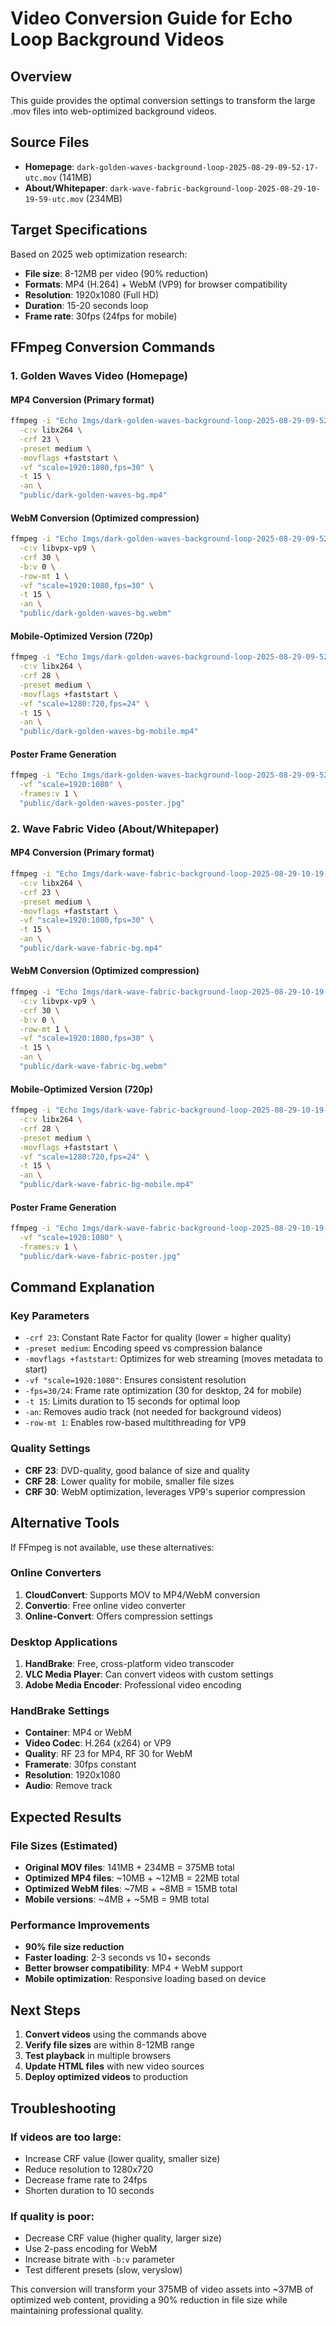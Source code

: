 # Video Conversion Guide for Echo Loop Background Videos

## Overview
This guide provides the optimal conversion settings to transform the large .mov files into web-optimized background videos.

## Source Files
- **Homepage**: `dark-golden-waves-background-loop-2025-08-29-09-52-17-utc.mov` (141MB)
- **About/Whitepaper**: `dark-wave-fabric-background-loop-2025-08-29-10-19-59-utc.mov` (234MB)

## Target Specifications
Based on 2025 web optimization research:
- **File size**: 8-12MB per video (90% reduction)
- **Formats**: MP4 (H.264) + WebM (VP9) for browser compatibility
- **Resolution**: 1920x1080 (Full HD)
- **Duration**: 15-20 seconds loop
- **Frame rate**: 30fps (24fps for mobile)

## FFmpeg Conversion Commands

### 1. Golden Waves Video (Homepage)

#### MP4 Conversion (Primary format)
```bash
ffmpeg -i "Echo Imgs/dark-golden-waves-background-loop-2025-08-29-09-52-17-utc.mov" \
  -c:v libx264 \
  -crf 23 \
  -preset medium \
  -movflags +faststart \
  -vf "scale=1920:1080,fps=30" \
  -t 15 \
  -an \
  "public/dark-golden-waves-bg.mp4"
```

#### WebM Conversion (Optimized compression)
```bash
ffmpeg -i "Echo Imgs/dark-golden-waves-background-loop-2025-08-29-09-52-17-utc.mov" \
  -c:v libvpx-vp9 \
  -crf 30 \
  -b:v 0 \
  -row-mt 1 \
  -vf "scale=1920:1080,fps=30" \
  -t 15 \
  -an \
  "public/dark-golden-waves-bg.webm"
```

#### Mobile-Optimized Version (720p)
```bash
ffmpeg -i "Echo Imgs/dark-golden-waves-background-loop-2025-08-29-09-52-17-utc.mov" \
  -c:v libx264 \
  -crf 28 \
  -preset medium \
  -movflags +faststart \
  -vf "scale=1280:720,fps=24" \
  -t 15 \
  -an \
  "public/dark-golden-waves-bg-mobile.mp4"
```

#### Poster Frame Generation
```bash
ffmpeg -i "Echo Imgs/dark-golden-waves-background-loop-2025-08-29-09-52-17-utc.mov" \
  -vf "scale=1920:1080" \
  -frames:v 1 \
  "public/dark-golden-waves-poster.jpg"
```

### 2. Wave Fabric Video (About/Whitepaper)

#### MP4 Conversion (Primary format)
```bash
ffmpeg -i "Echo Imgs/dark-wave-fabric-background-loop-2025-08-29-10-19-59-utc.mov" \
  -c:v libx264 \
  -crf 23 \
  -preset medium \
  -movflags +faststart \
  -vf "scale=1920:1080,fps=30" \
  -t 15 \
  -an \
  "public/dark-wave-fabric-bg.mp4"
```

#### WebM Conversion (Optimized compression)
```bash
ffmpeg -i "Echo Imgs/dark-wave-fabric-background-loop-2025-08-29-10-19-59-utc.mov" \
  -c:v libvpx-vp9 \
  -crf 30 \
  -b:v 0 \
  -row-mt 1 \
  -vf "scale=1920:1080,fps=30" \
  -t 15 \
  -an \
  "public/dark-wave-fabric-bg.webm"
```

#### Mobile-Optimized Version (720p)
```bash
ffmpeg -i "Echo Imgs/dark-wave-fabric-background-loop-2025-08-29-10-19-59-utc.mov" \
  -c:v libx264 \
  -crf 28 \
  -preset medium \
  -movflags +faststart \
  -vf "scale=1280:720,fps=24" \
  -t 15 \
  -an \
  "public/dark-wave-fabric-bg-mobile.mp4"
```

#### Poster Frame Generation
```bash
ffmpeg -i "Echo Imgs/dark-wave-fabric-background-loop-2025-08-29-10-19-59-utc.mov" \
  -vf "scale=1920:1080" \
  -frames:v 1 \
  "public/dark-wave-fabric-poster.jpg"
```

## Command Explanation

### Key Parameters
- `-crf 23`: Constant Rate Factor for quality (lower = higher quality)
- `-preset medium`: Encoding speed vs compression balance
- `-movflags +faststart`: Optimizes for web streaming (moves metadata to start)
- `-vf "scale=1920:1080"`: Ensures consistent resolution
- `-fps=30/24`: Frame rate optimization (30 for desktop, 24 for mobile)
- `-t 15`: Limits duration to 15 seconds for optimal loop
- `-an`: Removes audio track (not needed for background videos)
- `-row-mt 1`: Enables row-based multithreading for VP9

### Quality Settings
- **CRF 23**: DVD-quality, good balance of size and quality
- **CRF 28**: Lower quality for mobile, smaller file sizes
- **CRF 30**: WebM optimization, leverages VP9's superior compression

## Alternative Tools

If FFmpeg is not available, use these alternatives:

### Online Converters
1. **CloudConvert**: Supports MOV to MP4/WebM conversion
2. **Convertio**: Free online video converter
3. **Online-Convert**: Offers compression settings

### Desktop Applications
1. **HandBrake**: Free, cross-platform video transcoder
2. **VLC Media Player**: Can convert videos with custom settings
3. **Adobe Media Encoder**: Professional video encoding

### HandBrake Settings
- **Container**: MP4 or WebM
- **Video Codec**: H.264 (x264) or VP9
- **Quality**: RF 23 for MP4, RF 30 for WebM
- **Framerate**: 30fps constant
- **Resolution**: 1920x1080
- **Audio**: Remove track

## Expected Results

### File Sizes (Estimated)
- **Original MOV files**: 141MB + 234MB = 375MB total
- **Optimized MP4 files**: ~10MB + ~12MB = 22MB total
- **Optimized WebM files**: ~7MB + ~8MB = 15MB total
- **Mobile versions**: ~4MB + ~5MB = 9MB total

### Performance Improvements
- **90% file size reduction**
- **Faster loading**: 2-3 seconds vs 10+ seconds
- **Better browser compatibility**: MP4 + WebM support
- **Mobile optimization**: Responsive loading based on device

## Next Steps

1. **Convert videos** using the commands above
2. **Verify file sizes** are within 8-12MB range
3. **Test playback** in multiple browsers
4. **Update HTML files** with new video sources
5. **Deploy optimized videos** to production

## Troubleshooting

### If videos are too large:
- Increase CRF value (lower quality, smaller size)
- Reduce resolution to 1280x720
- Decrease frame rate to 24fps
- Shorten duration to 10 seconds

### If quality is poor:
- Decrease CRF value (higher quality, larger size)
- Use 2-pass encoding for WebM
- Increase bitrate with `-b:v` parameter
- Test different presets (slow, veryslow)

This conversion will transform your 375MB of video assets into ~37MB of optimized web content, providing a 90% reduction in file size while maintaining professional quality.